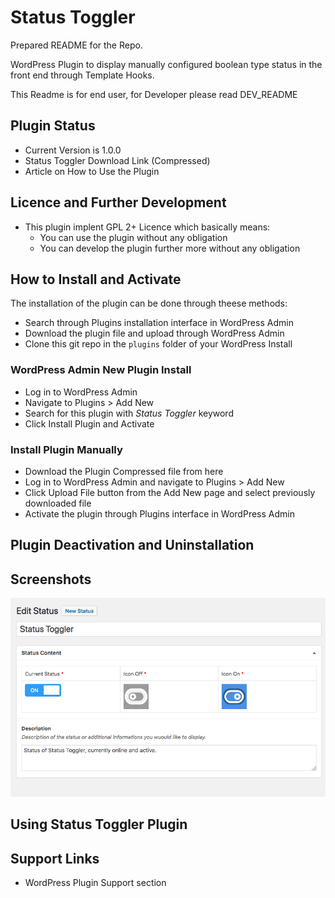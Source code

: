 # Status Toggler

Prepared README for the Repo.

WordPress Plugin to display manually configured boolean type status in the front end through Template Hooks.

This Readme is for end user, for Developer please read DEV_README

## Plugin Status

* Current Version is 1.0.0
* Status Toggler Download Link (Compressed)
* Article on How to Use the Plugin

## Licence and Further Development

* This plugin implent GPL 2+ Licence which basically means:
	* You can use the plugin without any obligation
	* You can develop the plugin further more without any obligation


## How to Install and Activate

The installation of the plugin can be done through theese methods:

* Search through Plugins installation interface in WordPress Admin
* Download the plugin file and upload through WordPress Admin
* Clone this git repo in the `plugins` folder of your WordPress Install

### WordPress Admin New Plugin Install

* Log in to WordPress Admin
* Navigate to Plugins > Add New
* Search for this plugin with *Status Toggler* keyword
* Click Install Plugin and Activate

### Install Plugin Manually

* Download the Plugin Compressed file from here
* Log in to WordPress Admin and navigate to Plugins > Add New
* Click Upload File button from the Add New page and select previously downloaded file
* Activate the plugin through Plugins interface in WordPress Admin

## Plugin Deactivation and Uninstallation

## Screenshots

![Edit status post type](status-toggler-shots-single-status-edit-v-1-0-0.png)

## Using Status Toggler Plugin

## Support Links

* WordPress Plugin Support section